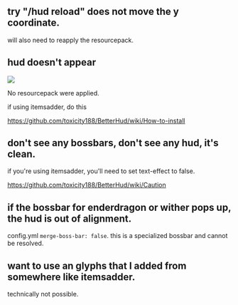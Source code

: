 ## try "/hud reload" does not move the y coordinate.

will also need to reapply the resourcepack.

## hud doesn't appear

![](https://i.imgur.com/5F0IrKW.png)

No resourcepack were applied.

if using itemsadder, do this

https://github.com/toxicity188/BetterHud/wiki/How-to-install

## don't see any bossbars, don't see any hud, it's clean.

if you're using itemsadder, you'll need to set text-effect to false.

https://github.com/toxicity188/BetterHud/wiki/Caution

## if the bossbar for enderdragon or wither pops up, the hud is out of alignment.

config.yml `merge-boss-bar: false`. this is a specialized bossbar and cannot be resolved.

## want to use an glyphs that I added from somewhere like itemsadder.

technically not possible.